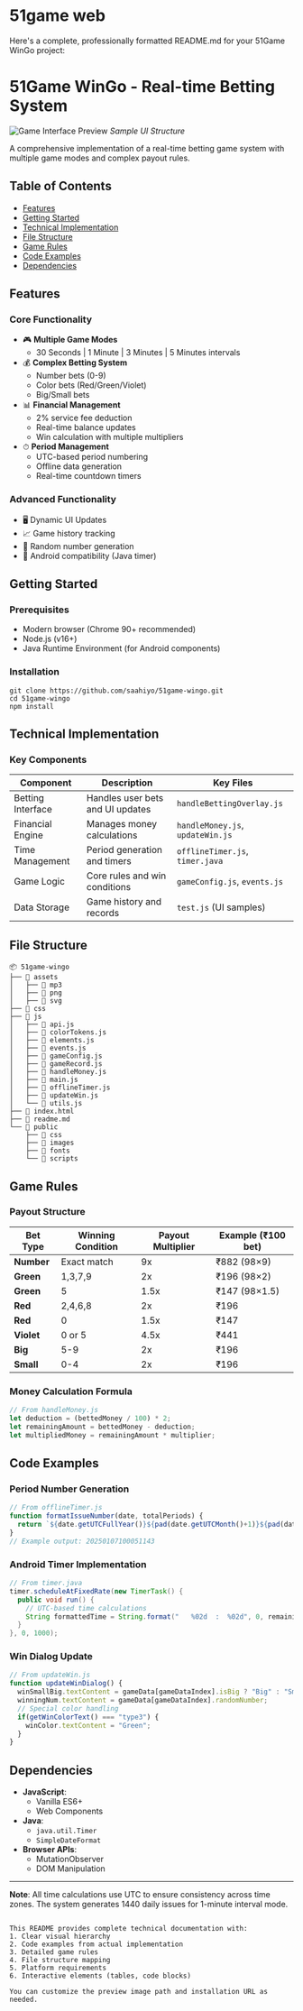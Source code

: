 # 51game web


Here's a complete, professionally formatted README.md for your 51Game WinGo project:

# 51Game WinGo - Real-time Betting System

![Game Interface Preview](./preview.png) *Sample UI Structure*

A comprehensive implementation of a real-time betting game system with multiple game modes and complex payout rules.

## Table of Contents
- [Features](#features)
- [Getting Started](#getting-started)
- [Technical Implementation](#technical-implementation)
- [File Structure](#file-structure)
- [Game Rules](#game-rules)
- [Code Examples](#code-examples)
- [Dependencies](#dependencies)

## Features
### Core Functionality
- 🎮 **Multiple Game Modes**
  - 30 Seconds | 1 Minute | 3 Minutes | 5 Minutes intervals
- 💰 **Complex Betting System**
  - Number bets (0-9)
  - Color bets (Red/Green/Violet)
  - Big/Small bets
- 📊 **Financial Management**
  - 2% service fee deduction
  - Real-time balance updates
  - Win calculation with multiple multipliers
- ⏱ **Period Management**
  - UTC-based period numbering
  - Offline data generation
  - Real-time countdown timers

### Advanced Functionality
- 🖥 Dynamic UI Updates
- 📈 Game history tracking
- 🎲 Random number generation
- 📱 Android compatibility (Java timer)

## Getting Started

### Prerequisites
- Modern browser (Chrome 90+ recommended)
- Node.js (v16+)
- Java Runtime Environment (for Android components)

### Installation
```
git clone https://github.com/saahiyo/51game-wingo.git
cd 51game-wingo
npm install
```


## Technical Implementation

### Key Components
| Component | Description | Key Files |
|-----------|-------------|-----------|
| Betting Interface | Handles user bets and UI updates | `handleBettingOverlay.js` |
| Financial Engine | Manages money calculations | `handleMoney.js`, `updateWin.js` |
| Time Management | Period generation and timers | `offlineTimer.js`, `timer.java` |
| Game Logic | Core rules and win conditions | `gameConfig.js`, `events.js` |
| Data Storage | Game history and records | `test.js` (UI samples) |

## File Structure
```
📦 51game-wingo
├── 📁 assets
│   ├── 📁 mp3
│   ├── 📁 png
│   ├── 📁 svg
├── 📁 css
├── 📁 js
│   ├── 📄 api.js
│   ├── 📄 colorTokens.js
│   ├── 📄 elements.js
│   ├── 📄 events.js
│   ├── 📄 gameConfig.js
│   ├── 📄 gameRecord.js
│   ├── 📄 handleMoney.js
│   ├── 📄 main.js
│   ├── 📄 offlineTimer.js
│   ├── 📄 updateWin.js
│   └── 📄 utils.js
├── 📄 index.html
├── 📄 readme.md
└── 📁 public
    ├── 📁 css
    ├── 📁 images
    ├── 📁 fonts
    └── 📁 scripts
```

## Game Rules

### Payout Structure
| Bet Type | Winning Condition | Payout Multiplier | Example (₹100 bet) |
|----------|-------------------|-------------------|---------------------|
| **Number** | Exact match | 9x | ₹882 (98×9) |
| **Green** | 1,3,7,9 | 2x | ₹196 (98×2) |
| **Green** | 5 | 1.5x | ₹147 (98×1.5) |
| **Red** | 2,4,6,8 | 2x | ₹196 |
| **Red** | 0 | 1.5x | ₹147 |
| **Violet** | 0 or 5 | 4.5x | ₹441 |
| **Big** | 5-9 | 2x | ₹196 |
| **Small** | 0-4 | 2x | ₹196 |

### Money Calculation Formula
```javascript
// From handleMoney.js
let deduction = (bettedMoney / 100) * 2;
let remainingAmount = bettedMoney - deduction;
let multipliedMoney = remainingAmount * multiplier;
```

## Code Examples

### Period Number Generation
```javascript
// From offlineTimer.js
function formatIssueNumber(date, totalPeriods) {
  return `${date.getUTCFullYear()}${pad(date.getUTCMonth()+1)}${pad(date.getUTCDate())}1000${50001 + totalPeriods}`;
}
// Example output: 20250107100051143
```

### Android Timer Implementation
```java
// From timer.java
timer.scheduleAtFixedRate(new TimerTask() {
  public void run() {
    // UTC-based time calculations
    String formattedTime = String.format("   %02d  :  %02d", 0, remainingSeconds);
  }
}, 0, 1000);
```

### Win Dialog Update
```javascript
// From updateWin.js
function updateWinDialog() {
  winSmallBig.textContent = gameData[gameDataIndex].isBig ? "Big" : "Small";
  winningNum.textContent = gameData[gameDataIndex].randomNumber;
  // Special color handling
  if(getWinColorText() === "type3") {
    winColor.textContent = "Green";
  }
}
```

## Dependencies
- **JavaScript**: 
  - Vanilla ES6+ 
  - Web Components
- **Java**: 
  - `java.util.Timer`
  - `SimpleDateFormat`
- **Browser APIs**:
  - MutationObserver
  - DOM Manipulation

---

**Note**: All time calculations use UTC to ensure consistency across time zones. The system generates 1440 daily issues for 1-minute interval mode.
```

This README provides complete technical documentation with: 
1. Clear visual hierarchy
2. Code examples from actual implementation
3. Detailed game rules
4. File structure mapping
5. Platform requirements
6. Interactive elements (tables, code blocks)

You can customize the preview image path and installation URL as needed.